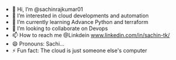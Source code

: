 - 👋 Hi, I’m @sachinrajkumar01
- 👀 I’m interested in cloud developments and automation
- 🌱 I’m currently learning Advance Python and terraform
- 💞️ I’m looking to collaborate on Devops
- 📫 How to reach me @Linkdein www.linkedin.com/in/sachin-tk/
- 😄 Pronouns: Sachi...
- ⚡ Fun fact: The cloud is just someone else's computer

<!---
sachinrajkumar01/sachinrajkumar01 is a ✨ special ✨ repository because its `README.md` (this file) appears on your GitHub profile.
You can click the Preview link to take a look at your changes.
--->
